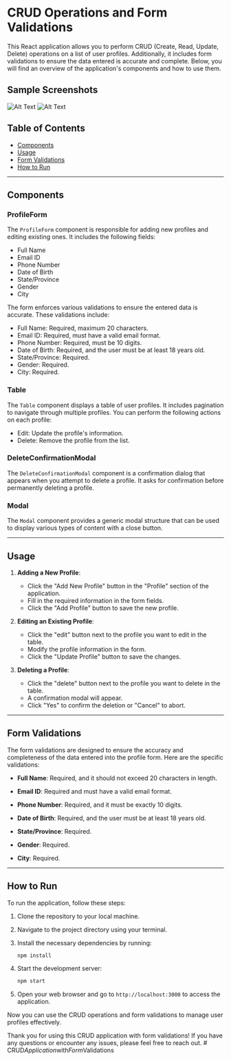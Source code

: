 # CRUD Operations and Form Validations

This React application allows you to perform CRUD (Create, Read, Update, Delete) operations on a list of user profiles. Additionally, it includes form validations to ensure the data entered is accurate and complete. Below, you will find an overview of the application's components and how to use them.

## Sample Screenshots
<img src="screenshot_01.png" alt="Alt Text">
<img src="screenshot_02.png" alt="Alt Text">


## Table of Contents
- [Components](#components)
- [Usage](#usage)
- [Form Validations](#form-validations)
- [How to Run](#how-to-run)

---

## Components

### ProfileForm

The `ProfileForm` component is responsible for adding new profiles and editing existing ones. It includes the following fields:

- Full Name
- Email ID
- Phone Number
- Date of Birth
- State/Province
- Gender
- City

The form enforces various validations to ensure the entered data is accurate. These validations include:

- Full Name: Required, maximum 20 characters.
- Email ID: Required, must have a valid email format.
- Phone Number: Required, must be 10 digits.
- Date of Birth: Required, and the user must be at least 18 years old.
- State/Province: Required.
- Gender: Required.
- City: Required.

### Table

The `Table` component displays a table of user profiles. It includes pagination to navigate through multiple profiles. You can perform the following actions on each profile:

- Edit: Update the profile's information.
- Delete: Remove the profile from the list.

### DeleteConfirmationModal

The `DeleteConfirmationModal` component is a confirmation dialog that appears when you attempt to delete a profile. It asks for confirmation before permanently deleting a profile.

### Modal

The `Modal` component provides a generic modal structure that can be used to display various types of content with a close button.

---

## Usage

1. **Adding a New Profile**:
   - Click the "Add New Profile" button in the "Profile" section of the application.
   - Fill in the required information in the form fields.
   - Click the "Add Profile" button to save the new profile.

2. **Editing an Existing Profile**:
   - Click the "edit" button next to the profile you want to edit in the table.
   - Modify the profile information in the form.
   - Click the "Update Profile" button to save the changes.

3. **Deleting a Profile**:
   - Click the "delete" button next to the profile you want to delete in the table.
   - A confirmation modal will appear.
   - Click "Yes" to confirm the deletion or "Cancel" to abort.

---

## Form Validations

The form validations are designed to ensure the accuracy and completeness of the data entered into the profile form. Here are the specific validations:

- **Full Name**: Required, and it should not exceed 20 characters in length.

- **Email ID**: Required and must have a valid email format.

- **Phone Number**: Required, and it must be exactly 10 digits.

- **Date of Birth**: Required, and the user must be at least 18 years old.

- **State/Province**: Required.

- **Gender**: Required.

- **City**: Required.

---

## How to Run

To run the application, follow these steps:

1. Clone the repository to your local machine.

2. Navigate to the project directory using your terminal.

3. Install the necessary dependencies by running:

   ```bash
   npm install
   ```

4. Start the development server:

   ```bash
   npm start
   ```

5. Open your web browser and go to `http://localhost:3000` to access the application.

Now you can use the CRUD operations and form validations to manage user profiles effectively.

Thank you for using this CRUD application with form validations! If you have any questions or encounter any issues, please feel free to reach out.
#   C R U D _ A p p l i c a t i o n _ w i t h _ F o r m _ V a l i d a t i o n s  
 